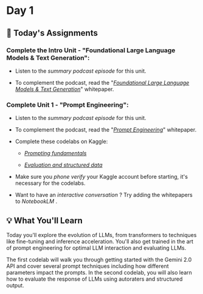 # Day 1

## 🎒 Today's Assignments

### Complete the Intro Unit - "Foundational Large Language Models & Text Generation":

- Listen to the *summary podcast episode* for this unit.

- To complement the podcast, read the "*[Foundational Large Language Models & Text Generation](./whitepaper_Foundational%20Large%20Language%20models%20&%20text%20generation_v2.pdf)*" whitepaper. 

### Complete Unit 1 - "Prompt Engineering":

- Listen to the *summary podcast episode* for this unit.

- To complement the podcast, read the "*[Prompt Engineering](./22365_3_Prompt%20Engineering_v7.pdf)*" whitepaper.

- Complete these codelabs on Kaggle:
    
    - *[Prompting fundamentals](https://www.kaggle.com/code/hongjaemin/day-1-prompting)*
    
    - *[Evaluation and structured data](https://www.kaggle.com/code/hongjaemin/day-1-evaluation-and-structured-output)*

- Make sure you *phone verify* your Kaggle account before starting, it's necessary for the codelabs.

- Want to have an *interactive conversation* ? Try adding the whitepapers to *NotebookLM* . 

## 💡 What You'll Learn

Today you'll explore the evolution of LLMs, from transformers to techniques like fine-tuning and inference acceleration. You'll also get trained in the art of prompt engineering for optimal LLM interaction and evaluating LLMs. 

The first codelab will walk you through getting started with the Gemini 2.0 API and cover several prompt techniques including how different parameters impact the prompts. In the second codelab, you will also learn how to evaluate the response of LLMs using autoraters and structured output.
